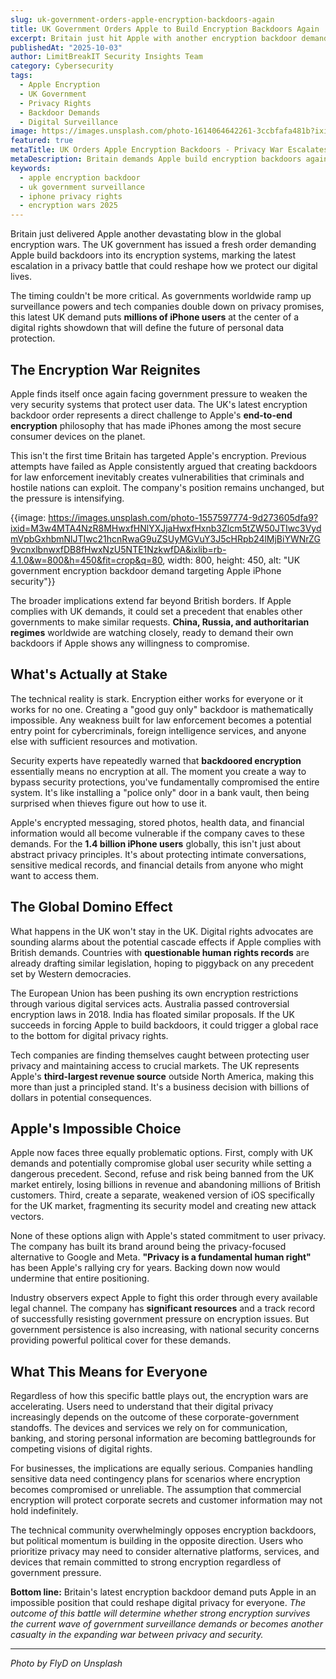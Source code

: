 ```yaml
---
slug: uk-government-orders-apple-encryption-backdoors-again
title: UK Government Orders Apple to Build Encryption Backdoors Again
excerpt: Britain just hit Apple with another encryption backdoor demand that could shatter iPhone privacy for millions worldwide
publishedAt: "2025-10-03"
author: LimitBreakIT Security Insights Team
category: Cybersecurity
tags:
  - Apple Encryption
  - UK Government
  - Privacy Rights
  - Backdoor Demands
  - Digital Surveillance
image: https://images.unsplash.com/photo-1614064642261-3ccbfafa481b?ixid=M3w4MTA4NzR8MHwxfHNlYXJjaHwxfHxjeWJlcnNlY3VyaXR5JTIwYXBwbGUlMjBlbmNyeXB0aW9uJTIwYmFja2Rvb3IlMjB1ayUyMGdvdmVybm1lbnQlMjBzdXJ2ZWlsbGFuY2V8ZW58MXwwfHx8MTc1OTUxNTc5MHww&ixlib=rb-4.1.0&w=1200&h=600&fit=crop&q=80
featured: true
metaTitle: UK Orders Apple Encryption Backdoors - Privacy War Escalates
metaDescription: Britain demands Apple build encryption backdoors again, threatening iPhone security for millions in escalating government surveillance battle
keywords:
  - apple encryption backdoor
  - uk government surveillance
  - iphone privacy rights
  - encryption wars 2025
---
```


Britain just delivered Apple another devastating blow in the global encryption wars. The UK government has issued a fresh order demanding Apple build backdoors into its encryption systems, marking the latest escalation in a privacy battle that could reshape how we protect our digital lives.

The timing couldn't be more critical. As governments worldwide ramp up surveillance powers and tech companies double down on privacy promises, this latest UK demand puts **millions of iPhone users** at the center of a digital rights showdown that will define the future of personal data protection.

## **The Encryption War Reignites**

Apple finds itself once again facing government pressure to weaken the very security systems that protect user data. The UK's latest encryption backdoor order represents a direct challenge to Apple's **end-to-end encryption** philosophy that has made iPhones among the most secure consumer devices on the planet.

This isn't the first time Britain has targeted Apple's encryption. Previous attempts have failed as Apple consistently argued that creating backdoors for law enforcement inevitably creates vulnerabilities that criminals and hostile nations can exploit. The company's position remains unchanged, but the pressure is intensifying.

{{image: https://images.unsplash.com/photo-1557597774-9d273605dfa9?ixid=M3w4MTA4NzR8MHwxfHNlYXJjaHwxfHxnb3Zlcm5tZW50JTIwc3VydmVpbGxhbmNlJTIwc21hcnRwaG9uZSUyMGVuY3J5cHRpb24lMjBiYWNrZG9vcnxlbnwxfDB8fHwxNzU5NTE1NzkwfDA&ixlib=rb-4.1.0&w=800&h=450&fit=crop&q=80, width: 800, height: 450, alt: "UK government encryption backdoor demand targeting Apple iPhone security"}}

The broader implications extend far beyond British borders. If Apple complies with UK demands, it could set a precedent that enables other governments to make similar requests. **China, Russia, and authoritarian regimes** worldwide are watching closely, ready to demand their own backdoors if Apple shows any willingness to compromise.

## **What's Actually at Stake**

The technical reality is stark. Encryption either works for everyone or it works for no one. Creating a "good guy only" backdoor is mathematically impossible. Any weakness built for law enforcement becomes a potential entry point for cybercriminals, foreign intelligence services, and anyone else with sufficient resources and motivation.

Security experts have repeatedly warned that **backdoored encryption** essentially means no encryption at all. The moment you create a way to bypass security protections, you've fundamentally compromised the entire system. It's like installing a "police only" door in a bank vault, then being surprised when thieves figure out how to use it.

Apple's encrypted messaging, stored photos, health data, and financial information would all become vulnerable if the company caves to these demands. For the **1.4 billion iPhone users** globally, this isn't just about abstract privacy principles. It's about protecting intimate conversations, sensitive medical records, and financial details from anyone who might want to access them.

## **The Global Domino Effect**

What happens in the UK won't stay in the UK. Digital rights advocates are sounding alarms about the potential cascade effects if Apple complies with British demands. Countries with **questionable human rights records** are already drafting similar legislation, hoping to piggyback on any precedent set by Western democracies.

The European Union has been pushing its own encryption restrictions through various digital services acts. Australia passed controversial encryption laws in 2018. India has floated similar proposals. If the UK succeeds in forcing Apple to build backdoors, it could trigger a global race to the bottom for digital privacy rights.

Tech companies are finding themselves caught between protecting user privacy and maintaining access to crucial markets. The UK represents Apple's **third-largest revenue source** outside North America, making this more than just a principled stand. It's a business decision with billions of dollars in potential consequences.

## **Apple's Impossible Choice**

Apple now faces three equally problematic options. First, comply with UK demands and potentially compromise global user security while setting a dangerous precedent. Second, refuse and risk being banned from the UK market entirely, losing billions in revenue and abandoning millions of British customers. Third, create a separate, weakened version of iOS specifically for the UK market, fragmenting its security model and creating new attack vectors.

None of these options align with Apple's stated commitment to user privacy. The company has built its brand around being the privacy-focused alternative to Google and Meta. **"Privacy is a fundamental human right"** has been Apple's rallying cry for years. Backing down now would undermine that entire positioning.

Industry observers expect Apple to fight this order through every available legal channel. The company has **significant resources** and a track record of successfully resisting government pressure on encryption issues. But government persistence is also increasing, with national security concerns providing powerful political cover for these demands.

## **What This Means for Everyone**

Regardless of how this specific battle plays out, the encryption wars are accelerating. Users need to understand that their digital privacy increasingly depends on the outcome of these corporate-government standoffs. The devices and services we rely on for communication, banking, and storing personal information are becoming battlegrounds for competing visions of digital rights.

For businesses, the implications are equally serious. Companies handling sensitive data need contingency plans for scenarios where encryption becomes compromised or unreliable. The assumption that commercial encryption will protect corporate secrets and customer information may not hold indefinitely.

The technical community overwhelmingly opposes encryption backdoors, but political momentum is building in the opposite direction. Users who prioritize privacy may need to consider alternative platforms, services, and devices that remain committed to strong encryption regardless of government pressure.

**Bottom line:** Britain's latest encryption backdoor demand puts Apple in an impossible position that could reshape digital privacy for everyone. *The outcome of this battle will determine whether strong encryption survives the current wave of government surveillance demands or becomes another casualty in the expanding war between privacy and security.*

---

*Photo by FlyD on Unsplash*